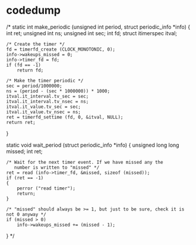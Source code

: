 # codedump
/*
static int make_periodic (unsigned int period, struct periodic_info *info)
{
	int ret;
	unsigned int ns;
	unsigned int sec;
	int fd;
	struct itimerspec itval;

	/* Create the timer */
	fd = timerfd_create (CLOCK_MONOTONIC, 0);
	info->wakeups_missed = 0;
	info->timer_fd = fd;
	if (fd == -1)
		return fd;

	/* Make the timer periodic */
	sec = period/1000000;
	ns = (period - (sec * 1000000)) * 1000;
	itval.it_interval.tv_sec = sec;
	itval.it_interval.tv_nsec = ns;
	itval.it_value.tv_sec = sec;
	itval.it_value.tv_nsec = ns;
	ret = timerfd_settime (fd, 0, &itval, NULL);
	return ret;
}

static void wait_period (struct periodic_info *info)
{
	unsigned long long missed;
	int ret;

	/* Wait for the next timer event. If we have missed any the
	   number is written to "missed" */
	ret = read (info->timer_fd, &missed, sizeof (missed));
	if (ret == -1)
	{
		perror ("read timer");
		return;
	}

	/* "missed" should always be >= 1, but just to be sure, check it is not 0 anyway */
	if (missed > 0)
		info->wakeups_missed += (missed - 1);
}
*/
